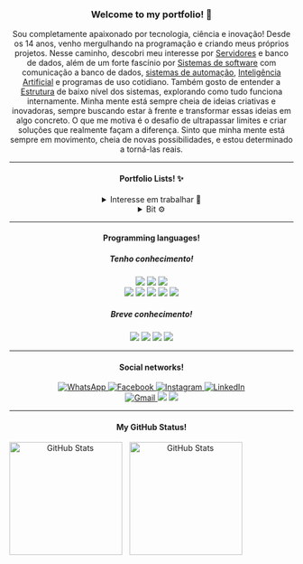 <!-- TITLE -->
<h3 align="center">Welcome to my portfolio! 👋</h3>

<!-- DESCRIPTION -->  
<p align="center">Sou completamente apaixonado por tecnologia, ciência e inovação! Desde os 14 anos, venho mergulhando na programação e criando meus próprios projetos. Nesse caminho, descobri meu interesse por <a href="https://pt.wikipedia.org/wiki/Servidor">Servidores</a> e banco de dados, além de um forte fascínio por <a href="https://pt.wikipedia.org/wiki/Software">Sistemas de software</a> com comunicação a banco de dados, <a href="https://pt.wikipedia.org/wiki/Automação">sistemas de automação</a>, <a href="https://pt.wikipedia.org/wiki/Inteligência_artificial">Inteligência Artificial</a> e programas de uso cotidiano. Também gosto de entender a <a href="https://pt.wikipedia.org/wiki/Estrutura">Estrutura</a> de baixo nível dos sistemas, explorando como tudo funciona internamente. Minha mente está sempre cheia de ideias criativas e inovadoras, sempre buscando estar à frente e transformar essas ideias em algo concreto. O que me motiva é o desafio de ultrapassar limites e criar soluções que realmente façam a diferença. Sinto que minha mente está sempre em movimento, cheia de novas possibilidades, e estou determinado a torná-las reais.</p>  

---

<!-- INFO -->
<h4 align="center">Portfolio Lists! ✨</h4>
<div align="center">
    <details>
        <summary>Interesse em trabalhar 💼</summary>
        <ul>
            <li>
                <p>Software, Desenvolvimento de Sistema.</p>
            </li>
            <li>
                <p>Server, Banco de dados.</p>
            </li>
            <li>
                <p>IA, Automação, Sistema IoT.</p>
            </li>
        </ul>
    </details>
    <details>
        <summary>Bit ⚙</summary>
        <h5>0101011001101111011000111110101000100000111010010010000001100011011101010111001001101001011011110111001101101111001000000110100001100101011010010110111000100001</h5>
    </details>
</div>

---


<p>
    <!-- LINGUAGE-KNOW1 -->
    <h4 align="center">Programming languages!</h4>
    <h5 align="center">Tenho conhecimento!</h5>
    <section align="center">
        <!-- SISTEM -->
        <img rel="C" src="https://img.shields.io/badge/C-626EBF?style=for-the-badge">
        <img rel="Cpp" src="https://img.shields.io/badge/Cpp-679DD6?style=for-the-badge">
        <img rel="Java" src="https://img.shields.io/badge/Java-E25040?style=for-the-badge"></br>
        <!-- WEB -->
        <img rel="HTML5" src="https://img.shields.io/badge/HTML5-DF4026?style=for-the-badge">
        <img rel="CSS3" src="https://img.shields.io/badge/CSS3-0864AD?style=for-the-badge">
        <img rel="JavaScript" src="https://img.shields.io/badge/JavaScript-FFDF00?style=for-the-badge">
        <img rel="SQL" src="https://img.shields.io/badge/SQL-0B2539?style=for-the-badge">
        <img rel="MySQL" src="https://img.shields.io/badge/MySQL-E48F08?style=for-the-badge">
    </section>
    <!-- LINGUAGE-KNOW2 -->
    <h5 align="center">Breve conhecimento!</h5>
    <section align="center">
        <!-- SISTEM -->
        <img rel="Assembly" src="https://img.shields.io/badge/Assembly-FFFFFF?style=for-the-badge">
        <img rel="CSharp" src="https://img.shields.io/badge/CSharp-A67ADC?style=for-the-badge">
        <img rel="Python" src="https://img.shields.io/badge/Python-FFD347?style=for-the-badge">
        <img rel="Batch" src="https://img.shields.io/badge/Batch-2C2C2C?style=for-the-badge">
        <!-- WEB -->
    </section>
</p>

---

<!-- CONTACTS -->
<h4 align="center">Social networks!</h4>
<div align="center">
    <a href="https://api.whatsapp.com/send?phone=5519989437565&text=Eu%20vim%20pelo%20link%20do%20GitHub!%20%F0%9F%98%80%0APrazem%20em%20conhec%C3%AA-lo%20Jeferson!" target="_blank">
        <img alt="WhatsApp" title="Esse é meu WhatsApp!" src="https://img.shields.io/badge/WhatsApp-25D366?style=for-the-badge&logo=whatsapp&logoColor=white" />
    </a>
    <a href="https://www.facebook.com/jeferson.ferretti.3/" target="_blank">
        <img alt="Facebook" title="Esse é meu Facebook!" src="https://img.shields.io/badge/Facebook-1877F2?style=for-the-badge&logo=facebook&logoColor=white" />
    </a>
    <a href="https://www.instagram.com/jefreemore_fm/" target="_blank">
        <img alt="Instagram" title="Esse é meu Instagram!" src="https://img.shields.io/badge/Instagram-E4405F?style=for-the-badge&logo=instagram&logoColor=white" />
    </a>
    <a href="https://www.linkedin.com/in/jeferson-ferretti-moreira-096521214/" target="_blank">
        <img alt="LinkedIn" title="Esse é meu LinkedIn!" src="https://img.shields.io/badge/LinkedIn-0077B5?style=for-the-badge&logo=linkedin&logoColor=white" />
    </a></br>
    <a href="https://mail.google.com/mail/u/0/?hl=pt-BR#search/in%3Asent+jeferson.ferretti2004%40gmail.com?compose=new" target="_blank">
        <img alt="Gmail" title="Esse é meu Gmail!" src="https://img.shields.io/badge/Gmail-D14836?style=for-the-badge&logo=gmail&logoColor=white" />
    </a>
    <img rel="Discord" src="https://img.shields.io/badge/Discord-7289DA?style=for-the-badge&logo=discord&logoColor=white">
    <img rel="Pinterest" src="https://img.shields.io/badge/Pinterest-%23E60023.svg?&style=for-the-badge&logo=Pinterest&logoColor=white">
</div>

---

<!-- GITHUB-STATS -->
<h4 align="center">My GitHub Status!</h4>
<section align="center">
    <p align="center">
        <img align="left" rel="Stats-1" alt="GitHub Stats" height="200" style="padding-right: 10px;" src="https://github-readme-stats.vercel.app/api?username=jefreemore&show_icons=true&theme=tokyonight&include_all_commits=true&locale=pt-br" />
        <img align="left" rel="Stats-2" alt="GitHub Stats" height="200" src="https://github-readme-stats.vercel.app/api/top-langs/?username=jefreemore&theme=tokyonight&layout=compact&custom_title=Tecnologias&langs_count=9" />
    </p>
</section>
